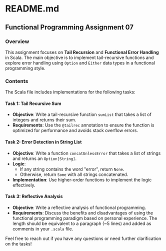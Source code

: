 # README.md

## Functional Programming Assignment 07

### Overview
This assignment focuses on **Tail Recursion** and **Functional Error Handling** in Scala. The main objective is to implement tail-recursive functions and explore error handling using `Option` and `Either` data types in a functional programming style.

### Contents
The Scala file includes implementations for the following tasks:

#### Task 1: Tail Recursive Sum
- **Objective**: Write a tail-recursive function `sumList` that takes a list of integers and returns their sum.
- **Requirements**: Use the `@tailrec` annotation to ensure the function is optimized for performance and avoids stack overflow errors.

#### Task 2: Error Detection in String List
- **Objective**: Write a function `concatUnlessError` that takes a list of strings and returns an `Option[String]`.
- **Logic**: 
  - If any string contains the word "error", return `None`.
  - Otherwise, return `Some` with all strings concatenated.
- **Implementation**: Use higher-order functions to implement the logic effectively.

#### Task 3: Reflective Analysis
- **Objective**: Write a reflective analysis of functional programming.
- **Requirements**: Discuss the benefits and disadvantages of using the functional programming paradigm based on personal experience. The length should be equivalent to a paragraph (~5 lines) and added as comments in your `.scala` file.


Feel free to reach out if you have any questions or need further clarification on the tasks!
